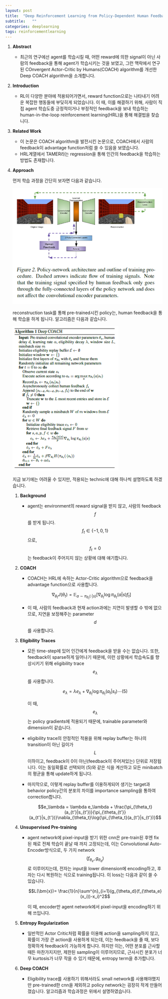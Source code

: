 ```yaml
---
layout: post
title:  "Deep Reinforcement Learning from Policy-Dependent Human Feedback 논문 리뷰 및 설명"
subtitle:   ""
categories: deeplearning
tags: reinforcementlearning
---
```

1. **Abstract**
    - 최근의 연구에선 agent를 학습시킬 때, 어떤 reward에 의한 signal이 아닌 사람의 feedback을 통해 agent가 학습시키는 것을 보였고, 그런 맥락에서 연구된 COnvergent Actor-Critic by Humans(COACH) algorithm를 개선한 Deep COACH algorithm을 소개합니다.
2. **Introduction**
    - RL이 다양한 분야에 적용되어가면서, reward function으로는 나타내기 어려운 복잡한 행동들에 부딪히게 되었습니다. 이 때, 이를 해결하기 위해, 사람이 직접 agent 학습도중 긍정적이거나 부정적인 feedback을 보내 학습하는 human-in-the-loop reinforcement learning(HRL)을 통해 해결법을 찾습니다.
3. **Related Work**
    - 이 논문은 COACH algorithm을 발전시킨 논문으로, COACH에서 사람의 feedback이 advantage function처럼 쓸 수 있음을 보였습니다.
    - HRL계열에서 TAMER라는 regression을 통해 인간의 feedback을 학습하는 방법도 존재합니다.
4. **Approach**

    먼저 학습 과정을 간단히 보자면 다음과 같습니다.

    ![human_feedback](/assets/img/deep_coach_0.PNG)

    reconstruction task를 통해 pre-trained시킨 policy는, human feedback을 통해 학습을 하게 됩니다. 알고리즘은 다음과 같습니다.

    ![human_feedback](/assets/img/deep_coach_1.PNG)

    지금 보기에는 어려울 수 있지만, 적용되는 technic에 대해 하나씩 설명하도록 하겠습니다.

    1. **Background**
        - agent는 environment의 reward signal을 받지 않고, 사람의 feedback $$f$$를 받게 됩니다. $$f_t \in \{ -1, 0, 1\}$$으로, $$f_t = 0$$는 feedback이 주어지지 않는 상황에 대해 얘기합니다.
    2. **COACH**
        - COACH는 HRL에 속하는 Actor-Critic algorithm으로 feedback을 advantage function으로 사용합니다.

        $$\nabla _{\theta_t}J(\theta_t) = \mathbb{E}_{a\sim \pi_{\theta_t}(\cdot|s)}[\nabla_{\theta_t}\log{\pi_{\theta_t}(a|s)f_t}]$$

        - 이 때, 사람의 feedback과 현재 action과에는 지연이 발생할 수 밖에 없으므로, 지연을 보정해주는 parameter $$d$$를 사용합니다.
    3. **Eligibility Traces**
        - 모든 time-step에 있어 인간에게 feedback을 받을 수는 없습니다. 또한, feedback이 sparse하게 일어나기 때문에, 이런 상황에서 학습속도를 향상시키기 위해 eligibility trace $$e_\lambda$$를 사용합니다.

            $$e_\lambda = \lambda e_\lambda + \nabla _{\theta_t} \log{\pi_{\theta_t}(a_t|s_t)} \cdots (5)$$

            이 때, $$e_\lambda$$는 policy gradients에 적용되기 때문에, trainable parameter와 dimension이 같습니다.

        - eligibility trace의 안정적인 적용을 위해 replay buffer는 하나의 transition이 아닌 길이가 $$L$$이하이고, feedback이 0이 아닌(feedback이 주어져있는) 단위로 저장됩니다. 이는 동일확률로 선택되어 (5)와 같은 식을 계산하고 모든 minibatch의 평균을 통해 update하게 됩니다.
        - 마지막으로, 이렇게 replay buffer를 이용하게되어 생기는 target과 behavior policy간의 분포의 차이를 importance sampling을 통하여 correction합니다.

            $$e_\lambda = \lambda e_\lambda + \frac{\pi_{\theta_t}(a_{t'}|s_{t'})}{\pi_{\theta_{t'}}(a_{t'}|s_{t'})}\nabla_{\theta_t}\log{\pi_{\theta_t}(a_{t'}|s_{t'})}$$

    4. **Unsupervised Pre-training**
        - agent network에 pixel-input을 받기 위한 cnn은 pre-train된 후엔 fix된 채로 전체 학습이 끝날 때 까지 고정되는데, 이는 Convolutional Auto-Encoder방식으로, 두 가지 network $$(f_{\theta_e}, g_{\theta_d})$$로 이루어지는데, 전자는 input을 lower dimension에 encoding하고, 후자는 다시 복원하는 식으로 training됩니다. 이 loss는 다음과 같이 쓸 수 있습니다.

            $$L(\bm{x})= \frac{1}{n}\sum^{n}_{i=1}(g_{\theta_d}(f_{\theta_e}(x_i))-x_i)^2$$

            이 때, encoder만 agent network에서 pixel-input을 encoding하기 위해 쓰입니다.

    5. **Entropy Regularization**
        - 일반적인 Actor Critic처럼 확률을 이용해 action을 sampling하지 않고, 확률이 가장 큰 action을 사용하게 되는데, 이는 feedback을 줄 때, 보다 정확하게 feedback이 가능하게 합니다.  하지만 이는, 어떤 분포를 근사할때든 마찬가지지만, 제한된 sampling이 이루어지므로, 근사시킨 분포가 너무 kurtosis가 너무 작을 수 있기 때문에, entropy term을 추가합니다.
    6. **Deep COACH**
        - Eligibility trace를 사용하기 위해서라도 small network를 사용해야했지만 pre-trained한 cnn을 제외하고 policy network는 굉장히 작게 만들어졌습니다. 알고리즘과 학습과정은 위에서 설명하였습니다.